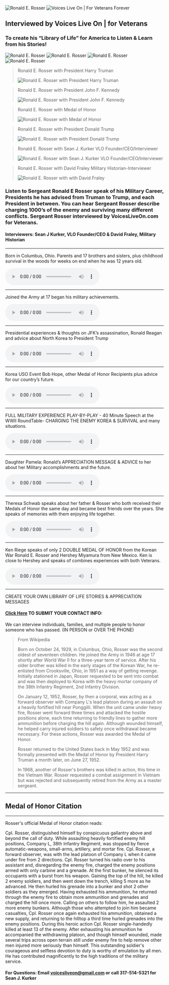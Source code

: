 <img alt="Ronald E. Rosser" src="./src/images/ronald-name.png" />

<img alt="Voices Live On | For Veterans Forever" src="./src/images/vlo-veterans.jpg" />

## Interviewed by Voices Live On | for Veterans

### To create his “Library of Life” for America to Listen & Learn from his Stories!

<img alt="Ronald E. Rosser" src="./src/images/ronald-1.png" />

<img alt="Ronald E. Rosser" src="./src/images/ronald-3.png" />

<img alt="Ronald E. Rosser" src="./src/images/ronald-2.png" />

<img alt="Ronald E. Rosser" src="./src/images/ronald-4.png" />

>Ronald E. Rosser with President Harry Truman
>
>![Ronald E. Rosser with President Harry Truman](/src/images/ronald-truman.jpg "Ronald E. Rosser with President Harry Truman")  


>Ronald E. Rosser with President John F. Kennedy
>
>![Ronald E. Rosser with President John F. Kennedy](/src/images/ronald-jfk.jpg "Ronald E. Rosser with President John F. Kennedy")


>Ronald E. Rosser with Medal of Honor
>
>![Ronald E. Rosser with Medal of Honor](/src/images/ronald-5.png "Ronald E. Rosser with Medal of Honor")


>Ronald E. Rosser with President Donald Trump
>
>![Ronald E. Rosser with President Donald Trump](/src/images/ronald-trump.jpg "Ronald E. Rosser with President Donald Trump")

>Ronald E. Rosser with Sean J. Kurker VLO Founder/CEO/Interviewer
>
>![Ronald E. Rosser with Sean J. Kurker VLO Founder/CEO/Interviewer](/src/images/ronald-kurker.jpg "Ronald E. Rosser with with Sean J. Kurker")


>Ronald E. Rosser with David Fraley Military Historian-Interviewer
>
>![Ronald E. Rosser with with David Fraley](/src/images/ronald-fraley.jpg "Ronald E. Rosser with with David Fraley")

### Listen to Sergeant Ronald E Rosser speak of his Military Career, Presidents he has advised from Truman to Trump,  and each President in between. You can hear Sergeant Rosser describe charging 1000’s of the enemy and surviving many different conflicts.  Sergeant Rosser interviewed by  VoicesLiveOn.com for Veterans.

#### Interviewers: Sean J Kurker, VLO Founder/CEO & David Fraley, Military Historian

***

Born in Columbus, Ohio. Parents and 17 brothers and sisters, plus childhood survival in the woods for weeks on end when he was 12 years old.

<audio controls src="https://s3.us-east-2.amazonaws.com/voicesliveon/Ronald+Rosser+Medal+of+Honor+Korean+War+1952+Veteran+%26+American+Hero+/4+mins+22+sec+Ronald+E+Rosser+beginning+of+Life+Columbus+Oh+Parents+John+Milton+Edeth+Marie+Rosser+17+siblings+would+escape+to+the+woods+for+weeks+and+survive+grade+school+and+high+school+Crooksville+Roseville+join+army+17+See+the+World.MP3"></audio>  

***

Joined the Army at 17 began his military achievements.

<audio controls src="https://s3.us-east-2.amazonaws.com/voicesliveon/Ronald+Rosser+Medal+of+Honor+Korean+War+1952+Veteran+%26+American+Hero+/11+min+33+secs+Ronald+E+Rosser+Sergeant+Joined+US+army+age+17+Air+Borne+motivation+Fort+Cambell+101st+Airborne+82nd+Air+borne+187th+Occupation+of+Japan+Instructor+at+Jump+School+Norman+Schwarzkopf+1956+Colin+Powell+Bob+Howard+Awards.MP3"></audio>  

***

Presidential experiences & thoughts on JFK’s assassination, Ronald Reagan and advice about North Korea to President Trump

<audio controls src="https://s3.us-east-2.amazonaws.com/voicesliveon/Ronald+Rosser+Medal+of+Honor+Korean+War+1952+Veteran+%26+American+Hero+/10+min+12+sec+Ronald+E+Rosser+Memories+with+Presidents+Since+Truman-+White+House+invites+John+F+Kennedy+day+before+assination+1+or+2+shooters+question+Regan+experiences++Advice+to+Trump+about+North+Korea+cant+trust+them.MP3"></audio>

***

Korea USO Event Bob Hope, other Medal of Honor Recipients plus advice for our country’s future.

<audio controls src="https://s3.us-east-2.amazonaws.com/voicesliveon/Ronald+Rosser+Medal+of+Honor+Korean+War+1952+Veteran+%26+American+Hero+/10+44+Ronald+E+Rosser+Medal+of+Honor+Korea-+David+Fraley+interviewer+Military+USO+Show+Korea+Bob+Hope+Sergeant+Alvin+York++has+met+ALL+Medal+of+Honor+recipients+Advice+for+our+Countrys+future++Not+being+a+hero+and+the+Tiger+face+off.MP3"></audio>

***

FULL MILITARY EXPERIENCE PLAY-BY-PLAY - 40 Minute Speech at the WWII RoundTable- CHARGING THE ENEMY KOREA & SURVIVAL and many situations.

<audio controls src="https://s3.us-east-2.amazonaws.com/voicesliveon/Ronald+Rosser+Medal+of+Honor+Korean+War+1952+Veteran+%26+American+Hero+/Story+of+charging+the+enemy+and+continued+to+advance+detail+after+detail+a+incredible+story+who+has+met+every+president+since+Truman"></audio>

***

Daughter Pamela: Ronald’s APPRECIATION MESSAGE & ADVICE to her about her Military accomplishments and the future.

<audio controls src="https://s3.us-east-2.amazonaws.com/voicesliveon/Ronald+Rosser+Medal+of+Honor+Korean+War+1952+Veteran+%26+American+Hero+/3+mins+Ronald+E+Rosser+Appreciation+about+Pamela+his+daughter++Air+Borne+and+how+great+she+is+and+Advice+for+her+future.MP3"></audio>

***

Theresa Schwab speaks about her father & Rosser who both received their Medals of Honor the same day and became best friends over the years. She speaks of memories with them enjoying life together.

<audio controls src="https://s3.us-east-2.amazonaws.com/voicesliveon/Ronald+Rosser+Medal+of+Honor+Korean+War+1952+Veteran+%26+American+Hero+/Theresa+Schwab+Jerry+Crumps+daughter+whose+father+received+the+Medal+of+Honor+with+Ronald+e+Rosser+and+speks+of+their+connection+and+experiences.MP3"></audio>

***

Ken Riege speaks of only 2 DOUBLE MEDAL OF HONOR from the Korean War Ronald E. Rosser and Hershey Miyamura from New Mexico. Ken is close to Hershey and speaks of combines experiences with both Veterans.

<audio controls src="https://s3.us-east-2.amazonaws.com/voicesliveon/Ronald+Rosser+Medal+of+Honor+Korean+War+1952+Veteran+%26+American+Hero+/Ken+Riege+speaks+of+Ronald+e+Rosser+and+Hershey+Miyamura+only+other+double+Medal+of+Honor+from+Korea+and+America+speaks+of+them+both.MP3"></audio>

***

CREATE YOUR OWN LIBRARY OF LIFE STORIES & APPRECIATION MESSAGES

#### [Click Here](https://docs.google.com/forms/d/e/1FAIpQLSeIDUyD1Abc3x1e2Nh5QEmcOKF73fejWjzGb_OTZfgg1k-LAw/viewform) TO SUBMIT YOUR CONTACT INFO:

We can interview individuals, families, and multiple people to honor someone who has passed. (IN PERSON or OVER THE PHONE)

>From Wikipedia
>
>Born on October 24, 1929, in Columbus, Ohio, Rosser was the second oldest of seventeen children. He joined the Army in 1946 at age 17 shortly after World War II for a three-year term of service. After his older brother was killed in the early stages of the Korean War, he re-enlisted from Crooksville, Ohio, in 1951 as a way of getting revenge. Initially stationed in Japan, Rosser requested to be sent into combat and was then deployed to Korea with the heavy mortar company of the 38th Infantry Regiment, 2nd Infantry Division.
>
>On January 12, 1952, Rosser, by then a corporal, was acting as a forward observer with Company L's lead platoon during an assault on a heavily fortified hill near Ponggilli. When the unit came under heavy fire, Rosser went forward three times and attacked the hostile positions alone, each time returning to friendly lines to gather more ammunition before charging the hill again. Although wounded himself, he helped carry injured soldiers to safety once withdrawal became necessary. For these actions, Rosser was awarded the Medal of Honor.
>
>Rosser returned to the United States back in May 1952 and was formally presented with the Medal of Honor by President Harry Truman a month later, on June 27, 1952.
>
>In 1968, another of Rosser's brothers was killed in action, this time in the Vietnam War. Rosser requested a combat assignment in Vietnam but was rejected and subsequently retired from the Army as a master sergeant.

***
## Medal of Honor Citation
***

Rosser's official Medal of Honor citation reads:

Cpl. Rosser, distinguished himself by conspicuous gallantry above and beyond the call of duty. While assaulting heavily fortified enemy hill positions, Company L, 38th Infantry Regiment, was stopped by fierce automatic-weapons, small-arms, artillery, and mortar fire. Cpl. Rosser, a forward observer, was with the lead platoon of Company L when it came under fire from 2 directions. Cpl. Rosser turned his radio over to his assistant and, disregarding the enemy fire, charged the enemy positions armed with only carbine and a grenade. At the first bunker, he silenced its occupants with a burst from his weapon. Gaining the top of the hill, he killed 2 enemy soldiers, and then went down the trench, killing 5 more as he advanced. He then hurled his grenade into a bunker and shot 2 other soldiers as they emerged. Having exhausted his ammunition, he returned through the enemy fire to obtain more ammunition and grenades and charged the hill once more. Calling on others to follow him, he assaulted 2 more enemy bunkers. Although those who attempted to join him became casualties, Cpl. Rosser once again exhausted his ammunition, obtained a new supply, and returning to the hilltop a third time hurled grenades into the enemy positions. During this heroic action Cpl. Rosser single-handedly killed at least 13 of the enemy. After exhausting his ammunition he accompanied the withdrawing platoon, and though himself wounded, made several trips across open terrain still under enemy fire to help remove other men injured more seriously than himself. This outstanding soldier's courageous and selfless devotion to duty is worthy of emulation by all men. He has contributed magnificently to the high traditions of the military service.

#### For Questions: Email voicesliveon@gmail.com  or call 317-514-5321 for Sean J. Kurker
